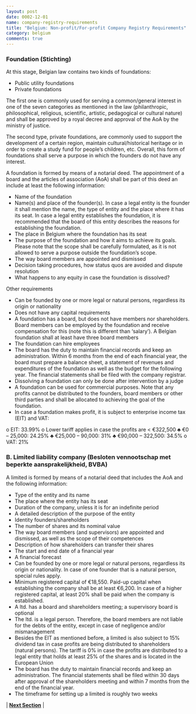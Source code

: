 ```yaml
---
layout: post
date: 0002-12-01
name: company-registry-requirements
title: "Belgium: Non-profit/For-profit Company Registry Requirements"
category: belgium
comments: true
---
```





### Foundation (Stichting)
At this stage, Belgian law contains two kinds of foundations:
- Public utility foundations
- Private foundations

The first one is commonly used for serving a common/general interest in one of the seven categories as mentioned in the law (philanthropic, philosophical, religious, scientific, artistic, pedagogical or cultural nature) and shall be approved by a royal decree and approval of the AoA by the ministry of justice.

The second type, private foundations, are commonly used to support the development of a certain region, maintain cultural/historical heritage or in order to create a study fund for people’s children, etc. Overall, this form of foundations shall serve a purpose in which the founders do not have any interest.

A foundation is formed by means of a notarial deed. The appointment of a board and the articles of association (AoA) shall be part of this deed an include at least the following information:
-	Name of the foundation
-	Name(s) and place of the founder(s). In case a legal entity is the founder it shall mention the name, the type of entity and the place where it has its seat. In case a legal entity establishes the foundation, it is recommended that the board of this entity describes the reasons for establishing the foundation.
-	The place in Belgium where the foundation has its seat
-	The purpose of the foundation and how it aims to achieve its goals. Please note that the scope shall be carefully formulated, as it is not allowed to serve a purpose outside the foundation’s scope.
-	The way board members are appointed and dismissed
-	Decision taking procedures, how status quos are avoided and dispute resolution
-	What happens to any equity in case the foundation is dissolved?

Other requirements
-	Can be founded by one or more legal or natural persons, regardless its origin or nationality
-	Does not have any capital requirements
-	A foundation has a board, but does not have members nor shareholders. Board members can be employed by the foundation and receive compensation for this (note this is different than ‘salary’). A Belgian foundation shall at least have three board members
-	The foundation can hire employees
-	The board has the duty to maintain financial records and keep an administration. Within 6 months from the end of each financial year, the board must prepare a balance sheet, a statement of revenues and expenditures of the foundation as well as the budget for the following year. The financial statements shall be filed with the company registrar.
-	Dissolving a foundation can only be done after intervention by a judge
-	A foundation can be used for commercial purposes. Note that any profits cannot be distributed to the founders, board members or other third parties and shall be allocated to achieving the goal of the foundation.
-	In case a foundation makes profit, it is subject to enterprise income tax (EIT) and VAT:

  o	EIT: 33.99%
  o	Lower tariff applies in case the profits are < €322,500
    ♣	€0 – 25,000: 24.25%
    ♣	€25,000 – 90,000: 31%
    ♣	€90,000 – 322,500: 34.5%
  o	VAT: 21%


### B. Limited liability company (Besloten vennootschap met beperkte aansprakelijkheid, BVBA)
A limited is formed by means of a notarial deed that includes the AoA and the following information:
-	Type of the entity and its name
-	The place where the entity has its seat
-	Duration of the company, unless it is for an indefinite period
-	A detailed description of the purpose of the entity
-	Identity founders/shareholders
-	The number of shares and its nominal value
-	The way board members (and supervisors) are appointed and dismissed, as well as the scope of their competences
-	Description of how shareholders can transfer their shares
-	The start and end date of a financial year
-	A financial forecast
-	Can be founded by one or more legal or natural persons, regardless its origin or nationality. In case of one founder that is a natural person, special rules apply.
-	Minimum registered capital of €18,550. Paid-up capital when establishing the company shall be at least €6,200. In case of a higher registered capital, at least 20% shall be paid when the company is established.
-	A ltd. has a board and shareholders meeting; a supervisory board is optional
-	The ltd. is a legal person. Therefore, the board members are not liable for the debts of the entity, except in case of negligence and/or mismanagement
-	Besides the EIT as mentioned before, a limited is also subject to 15% dividend tax in case profits are being distributed to shareholders (natural persons). The tariff is 0% in case the profits are distributed to a legal entity that holds at least 25% of the shares and is located in the European Union
-	The board has the duty to maintain financial records and keep an administration. The financial statements shall be filed within 30 days after approval of the shareholders meeting and within 7 months from the end of the financial year.
-	The timeframe for setting up a limited is roughly two weeks



| **[Next Section]( https://neo-project.github.io/global-blockchain-compliance-hub//belgium/belgium-team-member-nationality-requirements.html)** |

